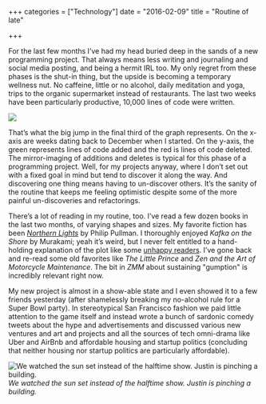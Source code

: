 +++
categories = ["Technology"]
date = "2016-02-09"
title = "Routine of late"

+++

For the last few months I’ve had my head buried deep in the sands of a new programming project. That always means less writing and journaling and social media posting, and being a hermit IRL too. My only regret from these phases is the shut-in thing, but the upside is becoming a temporary wellness nut. No caffeine, little or no alcohol, daily meditation and yoga, trips to the organic supermarket instead of restaurants. The last two weeks have been particularly productive, 10,000 lines of code were written.

![](/images/routine-code-graph.png)

That’s what the big jump in the final third of the graph represents. On the x-axis are weeks dating back to December when I started. On the y-axis, the green represents lines of code added and the red is lines of code deleted. The mirror-imaging of additions and deletes is typical for this phase of a programming project. Well, for my projects anyway, where I don’t set out with a fixed goal in mind but tend to discover it along the way. And discovering one thing means having to un-discover others. It’s the sanity of the routine that keeps me feeling optimistic despite some of the more painful un-discoveries and refactorings.

There’s a lot of reading in my routine, too. I’ve read a few dozen books in the last two months, of varying shapes and sizes. My favorite fiction has been *[Northern Lights](https://en.wikipedia.org/wiki/Northern_Lights_%28novel%29)* by Philip Pullman. I thoroughly enjoyed *Kafka on the Shore* by Murakami; yeah it’s weird, but I never felt entitled to a hand-holding explanation of the plot like some [unhappy readers](http://www.theguardian.com/books/2005/jan/08/fiction.harukimurakami). I’ve gone back and re-read some old favorites like *The Little Prince* and *Zen and the Art of Motorcycle Maintenance*. The bit in *ZMM* about sustaining "gumption" is incredibly relevant right now.

My new project is almost in a show-able state and I even showed it to a few friends yesterday (after shamelessly breaking my no-alcohol rule for a Super Bowl party). In stereotypical San Francisco fashion we paid little attention to the game itself and instead wrote a bunch of sardonic comedy tweets about the hype and advertisements and discussed various new ventures and art and projects and all the sources of tech omni-drama like Uber and AirBnb and affordable housing and startup politics (concluding that neither housing nor startup politics are particularly affordable).

![We watched the sun set instead of the halftime show. Justin is pinching a building.](/images/josh-justin-john-rooftop.png)*We watched the sun set instead of the halftime show. Justin is pinching a building.*
